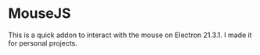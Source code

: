 # MouseJS

This is a quick addon to interact with the mouse on Electron 21.3.1.
I made it for personal projects.
